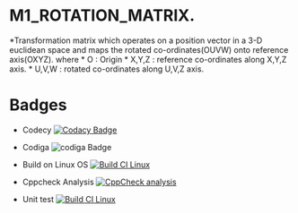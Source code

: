 # M1_ROTATION_MATRIX.
*Transformation matrix which operates on a position vector in a 3-D euclidean space and maps the rotated co-ordinates(OUVW) onto reference axis(OXYZ).
 where 
     * O     : Origin
     * X,Y,Z : reference co-ordinates along X,Y,Z axis.
     * U,V,W : rotated co-ordinates along U,V,Z axis.
     
     
# Badges
* Codecy
[![Codacy Badge](https://app.codacy.com/project/badge/Grade/f8213737c0844fc28ae70c5d0d69d0c3)](https://www.codacy.com/gh/Vinay-144/M1_Rotation-matrix/dashboard?utm_source=github.com&amp;utm_medium=referral&amp;utm_content=Vinay-144/M1_Rotation-matrix&amp;utm_campaign=Badge_Grade)
* Codiga
 ![codiga Badge](https://api.codiga.io/project/32198/score/svg)
 
* Build on Linux OS
[![Build CI Linux](https://github.com/Vinay-144/M1_Rotation-matrix/actions/workflows/c-cpp.yml/badge.svg)](https://github.com/Vinay-144/M1_Rotation-matrix/actions/workflows/c-cpp.yml) 

* Cppcheck Analysis
[![CppCheck analysis](https://github.com/Vinay-144/M1_Rotation-matrix/actions/workflows/cppcheck_analysis.yml/badge.svg)](https://github.com/Vinay-144/M1_Rotation-matrix/actions/workflows/cppcheck_analysis.yml)

* Unit test
[![Build CI Linux](https://github.com/Vinay-144/M1_Rotation-matrix/actions/workflows/c-cpp.yml/badge.svg)](https://github.com/Vinay-144/M1_Rotation-matrix/actions/workflows/c-cpp.yml)
